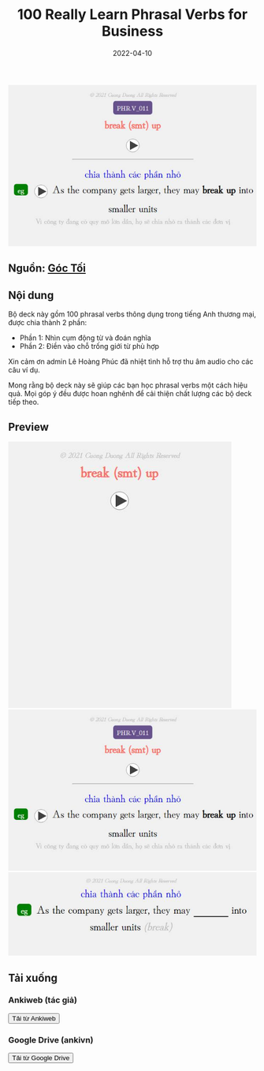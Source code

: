 ﻿---
title: 100 Really Learn Phrasal Verbs for Business
slug: 100-Really-Learn-Phrasal-Verbs-for-Business
date: 2022-04-10
description: Bộ thẻ Anki 100 phrasal verbs thông dụng trong tiếng Anh thương mại, giúp học từ vựng hiệu quả.
category: Tiếng Anh
domain: ankivn.com
keywords:
  - ankivn
  - phrasal verbs
  - business english
  - vocabulary
tags:
  - deck
  - english
---

![](../../static/images/Pasted-image-20241219015620.webp)

<!--truncate-->

## Nguồn: [Góc Tối](https://www.facebook.com/groups/ankivocabulary/posts/1141303989962590/)

## Nội dung

Bộ deck này gồm 100 phrasal verbs thông dụng trong tiếng Anh thương mại, được chia thành 2 phần:

- Phần 1: Nhìn cụm động từ và đoán nghĩa
- Phần 2: Điền vào chỗ trống giới từ phù hợp

Xin cảm ơn admin Lê Hoàng Phúc đã nhiệt tình hỗ trợ thu âm audio cho các câu ví dụ.

Mong rằng bộ deck này sẽ giúp các bạn học phrasal verbs một cách hiệu quả. Mọi góp ý đều được hoan nghênh để cải thiện chất lượng các bộ deck tiếp theo.

## Preview

![](../../static/images/Pasted-image-20241219015600.webp)
![](../../static/images/Pasted-image-20241219015620.webp)
![](../../static/images/Pasted-image-20241219015638.webp)

## Tải xuống

### Ankiweb (tác giả)

<div style={{display: 'flex', justifyContent: 'left', gap: '20px'}}>
  <a href="https://ankiweb.net/shared/info/1383764229">
    <button class="buttonPrimary" type="button">Tải từ Ankiweb</button>
  </a>
</div>

### Google Drive (ankivn)

<div style={{display: 'flex', justifyContent: 'left', gap: '20px'}}>
  <a href="https://drive.google.com/file/d/1Bij8rAiNCBEXxug2Lt8gJEpaEb4v4K5B/view?usp=sharing">
    <button class="buttonPrimary" type="button">Tải từ Google Drive</button>
  </a>
</div>

